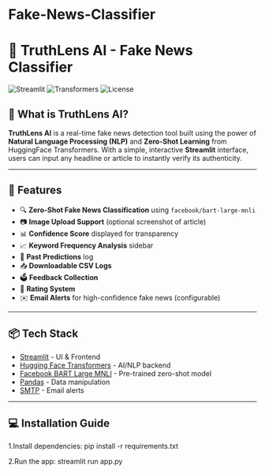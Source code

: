 # Fake-News-Classifier
# 🧠 TruthLens AI - Fake News Classifier

![Streamlit](https://img.shields.io/badge/streamlit-v1.0-brightgreen?style=flat-square)
![Transformers](https://img.shields.io/badge/huggingface-transformers-blue?style=flat-square)
![License](https://img.shields.io/badge/license-MIT-blue.svg)

## 🤔 What is TruthLens AI?

**TruthLens AI** is a real-time fake news detection tool built using the power of **Natural Language Processing (NLP)** and **Zero-Shot Learning** from HuggingFace Transformers. With a simple, interactive **Streamlit** interface, users can input any headline or article to instantly verify its authenticity.

---

## 🚀 Features

- 🔍 **Zero-Shot Fake News Classification** using `facebook/bart-large-mnli`
- 📷 **Image Upload Support** (optional screenshot of article)
- 📊 **Confidence Score** displayed for transparency
- 📈 **Keyword Frequency Analysis** sidebar
- 🧾 **Past Predictions** log
- 📥 **Downloadable CSV Logs**
- 🗳️ **Feedback Collection**
- 🌟 **Rating System**
- ✉️ **Email Alerts** for high-confidence fake news (configurable)

---

## 📦 Tech Stack

- [Streamlit](https://streamlit.io/) - UI & Frontend
- [Hugging Face Transformers](https://huggingface.co/transformers/) - AI/NLP backend
- [Facebook BART Large MNLI](https://huggingface.co/facebook/bart-large-mnli) - Pre-trained zero-shot model
- [Pandas](https://pandas.pydata.org/) - Data manipulation
- [SMTP](https://docs.python.org/3/library/smtplib.html) - Email alerts

---

## 💻 Installation Guide
1.Install dependencies:
pip install -r requirements.txt

2.Run the app:
streamlit run app.py
